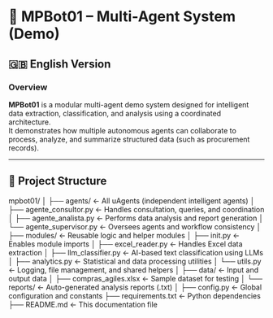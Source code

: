 # 🤖 MPBot01 – Multi-Agent System (Demo)

## 🇬🇧 English Version

### Overview
**MPBot01** is a modular multi-agent demo system designed for intelligent data extraction, classification, and analysis using a coordinated architecture.  
It demonstrates how multiple autonomous agents can collaborate to process, analyze, and summarize structured data (such as procurement records).

---

## 📁 Project Structure

mpbot01/
│
├── agents/ ← All uAgents (independent intelligent agents)
│ ├── agente_consultor.py ← Handles consultation, queries, and coordination
│ ├── agente_analista.py ← Performs data analysis and report generation
│ └── agente_supervisor.py ← Oversees agents and workflow consistency
│
├── modules/ ← Reusable logic and helper modules
│ ├── init.py ← Enables module imports
│ ├── excel_reader.py ← Handles Excel data extraction
│ ├── llm_classifier.py ← AI-based text classification using LLMs
│ ├── analytics.py ← Statistical and data processing utilities
│ └── utils.py ← Logging, file management, and shared helpers
│
├── data/ ← Input and output data
│ ├── compras_agiles.xlsx ← Sample dataset for testing
│ └── reports/ ← Auto-generated analysis reports (.txt)
│
├── config.py ← Global configuration and constants
├── requirements.txt ← Python dependencies
├── README.md ← This documentation file

